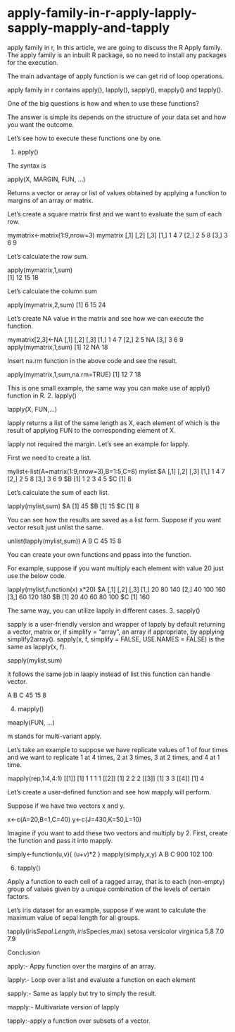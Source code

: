 # apply-family-in-r-apply-lapply-sapply-mapply-and-tapply

apply family in r,  In this article, we are going to discuss the R Apply family. The apply family is an inbuilt R package, so no need to install any packages for the execution.

The main advantage of apply function is we can get rid of loop operations.

apply family in r contains apply(), lapply(), sapply(), mapply() and tapply().

One of the big questions is how and when to use these functions?

The answer is simple its depends on the structure of your data set and how you want the outcome.

Let’s see how to execute these functions one by one.
1. apply()

The syntax is

apply(X, MARGIN, FUN, …)

Returns a vector or array or list of values obtained by applying a function to margins of an array or matrix.

Let’s create a square matrix first and we want to evaluate the sum of each row.

mymatrix<-matrix(1:9,nrow=3)
mymatrix
[,1] [,2] [,3]
[1,]    1    4    7
[2,]    2    5    8
[3,]    3    6    9

Let’s calculate the row sum.

apply(mymatrix,1,sum)  
[1] 12 15 18

Let’s calculate the column sum

apply(mymatrix,2,sum) 
[1]  6 15 24

Let’s create NA value in the matrix and see how we can execute the function.

mymatrix[2,3]<-NA
[,1] [,2] [,3]
[1,]    1    4    7
[2,]    2    5   NA
[3,]    3    6    9
apply(mymatrix,1,sum)
[1] 12 NA 18

Insert na.rm function in the above code and see the result.

apply(mymatrix,1,sum,na.rm=TRUE)
[1] 12  7 18

This is one small example, the same way you can make use of apply() function in R.
2. lapply()

lapply(X, FUN,…)

lapply returns a list of the same length as X, each element of which is the result of applying FUN to the corresponding element of X.

lapply not required the margin. Let’s see an example for lapply.

First we need to create a list.

mylist<-list(A=matrix(1:9,nrow=3),B=1:5,C=8)
mylist
$A
     [,1] [,2] [,3]
[1,]    1    4    7
[2,]    2    5    8
[3,]    3    6    9
$B
[1] 1 2 3 4 5
$C
[1] 8

Let’s calculate the sum of each list.

lapply(mylist,sum)
$A
[1] 45
$B
[1] 15
$C
[1] 8

You can see how the results are saved as a list form. Suppose if you want vector result just unlist the same.

unlist(lapply(mylist,sum))
A  B  C
45 15  8

You can create your own functions and ppass into the function.

For example, suppose if you want multiply each element with value 20 just use the below code.

lapply(mylist,function(x) x*20)
$A
     [,1] [,2] [,3]
[1,]   20   80  140
[2,]   40  100  160
[3,]   60  120  180
$B
[1]  20  40  60  80 100
$C
[1] 160

The same way, you can utilize lapply in different cases.
3. sapply()

sapply is a user-friendly version and wrapper of lapply by default returning a vector, matrix or, if simplify = “array”, an array if appropriate, by applying simplify2array(). sapply(x, f, simplify = FALSE, USE.NAMES = FALSE) is the same as lapply(x, f).

sapply(mylist,sum)

it follows the same job in laaply instead of list this function can handle vector.

A  B  C
45 15  8

4. mapply()

maaply(FUN, …)

m stands for multi-variant apply.

Let’s take an example to suppose we have replicate values of 1 of four times and we want to replicate 1 at 4 times, 2 at 3 times, 3 at 2 times, and 4 at 1 time.

mapply(rep,1:4,4:1)
[[1]]
[1] 1 1 1 1
[[2]]
[1] 2 2 2
[[3]]
[1] 3 3
[[4]]
[1] 4

Let’s create a user-defined function and see how mapply will perform.

Suppose if we have two vectors x and y.

x<-c(A=20,B=1,C=40)
 y<-c(J=430,K=50,L=10)

Imagine if you want to add these two vectors and multiply by 2. First, create the function and pass it into mapply.

simply<-function(u,v){
  (u+v)*2
}
mapply(simply,x,y)
A   B   C 
900 102 100 

6. tapply()

Apply a function to each cell of a ragged array, that is to each (non-empty) group of values given by a unique combination of the levels of certain factors.

Let’s iris dataset for an example, suppose if we want to calculate the maximum value of sepal length for all groups.

tapply(iris$Sepal.Length,iris$Species,max)
setosa versicolor  virginica
  5.8        7.0        7.9

Conclusion

apply:- Appy function over the margins of an array.

lapply:- Loop over a list and evaluate a function on each element

sapply:- Same as lapply but try to simply the result.

mapply:- Multivariate version of lapply

tapply:-apply a function over subsets of a vector.

